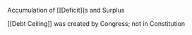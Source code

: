 
Accumulation of [[Deficit]]s and Surplus

[[Debt Ceiling]] was created by Congress; not in Constitution 

